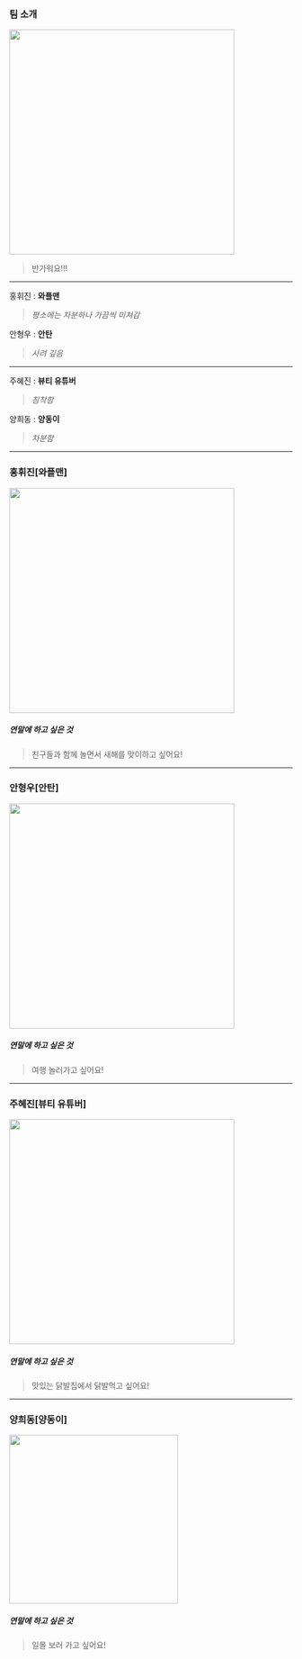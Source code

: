 
### 팀 소개

<img width="400" src="https://user-images.githubusercontent.com/34855745/50470454-d9f62180-09f3-11e9-9bf1-2a915296ee74.jpg">

> 반가워요!!!

---

홍휘진 : **와플맨**
> *평소에는 차분하나 가끔씩 미쳐감*
  
안형우 : **안탄**
> *사려 깊음*

---
  
주혜진 : **뷰티 유튜버**
> *침착함*
  
양희동 : **양동이**
> *차분함*
  
---

### 홍휘진[와플맨]
  
<img width="400" src="https://user-images.githubusercontent.com/34855745/50469434-b29d5580-09ef-11e9-8f89-f59dfcaba9e1.jpg">

##### 연말에 하고 싶은 것
> 친구들과 함께 놀면서 새해를 맞이하고 싶어요!
  
---

### 안형우[안탄]
  
<img width="400" src="https://user-images.githubusercontent.com/34855745/50469460-cba60680-09ef-11e9-916b-b4beb7bfb4e4.jpg">

##### 연말에 하고 싶은 것
> 여행 놀러가고 싶어요!
  
---

### 주혜진[뷰티 유튜버]
  
<img width="400" src="https://user-images.githubusercontent.com/34855745/50469476-e7a9a800-09ef-11e9-8929-f1de5de5a431.jpg">

##### 연말에 하고 싶은 것
> 맛있는 닭발집에서 닭발먹고 싶어요!
  
---

### 양희동[양동이]
  
<img width="300" src="https://user-images.githubusercontent.com/34855745/50469489-fe4fff00-09ef-11e9-8334-66594898b09e.jpg">

##### 연말에 하고 싶은 것
> 일몰 보러 가고 싶어요!
  
